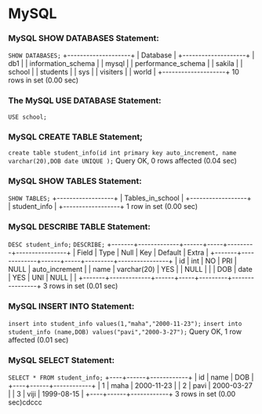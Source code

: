 # MySQL
### MySQL SHOW DATABASES Statement:
```SHOW DATABASES;```
+--------------------+
| Database           |
+--------------------+
| db1                |
| information_schema |
| mysql              |
| performance_schema |
| sakila             |
| school             |
| students           |
| sys                |
| visiters           |
| world              |
+--------------------+
10 rows in set (0.00 sec)
### The MySQL USE DATABASE Statement:
```USE school;```
### MySQL CREATE TABLE Statement;
```create table student_info(id int primary key auto_increment, name varchar(20),DOB date UNIQUE );```
Query OK, 0 rows affected (0.04 sec)
### MySQL SHOW TABLES Statement:
```SHOW TABLES;```
+------------------+
| Tables_in_school |
+------------------+
| student_info     |
+------------------+
1 row in set (0.00 sec)
### MySQL DESCRIBE TABLE Statement:
```DESC student_info;```
```DESCRIBE;```
+-------+-------------+------+-----+---------+----------------+
| Field | Type        | Null | Key | Default | Extra          |
+-------+-------------+------+-----+---------+----------------+
| id    | int         | NO   | PRI | NULL    | auto_increment |
| name  | varchar(20) | YES  |     | NULL    |                |
| DOB   | date        | YES  | UNI | NULL    |                |
+-------+-------------+------+-----+---------+----------------+
3 rows in set (0.01 sec)
### MySQL INSERT INTO Statement:
```insert into student_info values(1,"maha","2000-11-23");```
```insert into student_info (name,DOB) values("pavi","2000-3-27");```
Query OK, 1 row affected (0.01 sec)
###  MySQL SELECT Statement:
```SELECT * FROM student_info;```
+----+------+------------+
| id | name | DOB        |
+----+------+------------+
|  1 | maha | 2000-11-23 |
|  2 | pavi | 2000-03-27 |
|  3 | viji | 1999-08-15 |
+----+------+------------+
3 rows in set (0.00 sec)cdccc


